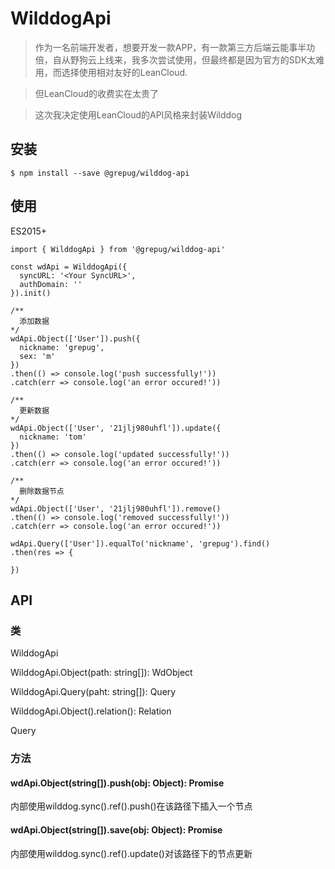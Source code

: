 # WilddogApi

> 作为一名前端开发者，想要开发一款APP，有一款第三方后端云能事半功倍，自从野狗云上线来，我多次尝试使用，但最终都是因为官方的SDK太难用，而选择使用相对友好的LeanCloud.

> 但LeanCloud的收费实在太贵了

> 这次我决定使用LeanCloud的API风格来封装Wilddog

## 安装

````
$ npm install --save @grepug/wilddog-api
````

## 使用

ES2015+
````
import { WilddogApi } from '@grepug/wilddog-api'

const wdApi = WilddogApi({
  syncURL: '<Your SyncURL>',
  authDomain: ''
}).init()

/**
  添加数据
*/
wdApi.Object(['User']).push({
  nickname: 'grepug',
  sex: 'm'
})
.then(() => console.log('push successfully!'))
.catch(err => console.log('an error occured!'))

/**
  更新数据
*/
wdApi.Object(['User', '21jlj980uhfl']).update({
  nickname: 'tom'
})
.then(() => console.log('updated successfully!'))
.catch(err => console.log('an error occured!'))

/**
  删除数据节点
*/
wdApi.Object(['User', '21jlj980uhfl']).remove()
.then(() => console.log('removed successfully!'))
.catch(err => console.log('an error occured!'))

wdApi.Query(['User']).equalTo('nickname', 'grepug').find()
.then(res => {

})

````

## API

### 类

WilddogApi

WilddogApi.Object(path: string[]): WdObject

WilddogApi.Query(paht: string[]): Query

WilddogApi.Object().relation(): Relation


Query

### 方法

#### wdApi.Object(string[]).push(obj: Object): Promise

内部使用wilddog.sync().ref().push()在该路径下插入一个节点


#### wdApi.Object(string[]).save(obj: Object): Promise

内部使用wilddog.sync().ref().update()对该路径下的节点更新

